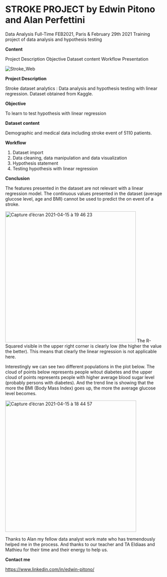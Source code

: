 # STROKE PROJECT by Edwin Pitono and Alan Perfettini
Data Analysis Full-Time FEB2021, Paris & February 29th 2021
Training project of data analysis and hypothesis testing

**Content**

Project Description
Objective
Dataset content
Workflow
Presentation

![Stroke_Web](https://user-images.githubusercontent.com/76606558/114902277-f3fedc80-9e15-11eb-89b5-bb2c342d281a.png)

**Project Description** 

Stroke dataset analytics : Data analysis and hypothesis testing with linear regression.
Dataset obtained from Kaggle.

**Objective**

To learn to test hypothesis with linear regression

**Dataset content**

Demographic and medical data including stroke event of 5110 patients.

**Workflow**

1. Dataset import
2. Data cleaning, data manipulation and data visualization 
3. Hypothesis statement
4. Testing hypothesis with linear regression



**Conclusion**

The features presented in the dataset are not relevant with a linear regression model. The continuous values presented in the dataset (average glucose level, age and BMI) cannot be used to predict the on event of a stroke. 

<img width="415" alt="Capture d’écran 2021-04-15 à 19 46 23" src="https://user-images.githubusercontent.com/76606558/114915016-57dbd200-9e23-11eb-8939-1a6ed7acc5d3.png">
The R-Squared visible in the upper right corner is clearly low (the higher the value the better). This means that clearly the linear regression is not applicable here.

Interestingly we can see two different populations in the plot below. The cloud of points below represents people witout diabetes and the upper cloud of points represents people with higher average blood sugar level (probably persons with diabetes). And the trend line is showing that the more the BMI (Body Mass Index) goes up, the more the average glucose level becomes.

<img width="416" alt="Capture d’écran 2021-04-15 à 18 44 57" src="https://user-images.githubusercontent.com/76606558/114907860-cd43a480-9e1b-11eb-9b05-3cc3c531680c.png">

Thanks to Alan my fellow data analyst work mate who has tremendously helped me in the process. And thanks to our teacher and TA Eldiaas and Mathieu for their time and their energy to help us.

**Contact me**

https://www.linkedin.com/in/edwin-pitono/



